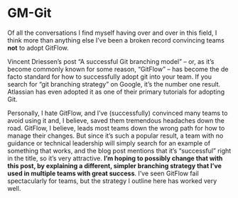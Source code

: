 # GM-Git

Of all the conversations I find myself having over and over in this field, I think more than anything else I’ve been a
broken record convincing teams **not** to adopt GitFlow.

Vincent Driessen’s post “A successful Git branching model” – or, as it’s become commonly known for some reason,
“GitFlow” – has become the de facto standard for how to successfully adopt git into your team. If you search for “git
branching strategy” on Google, it’s the number one result. Atlassian has even adopted it as one of their primary
tutorials for adopting Git.

Personally, I hate GitFlow, and I’ve (successfully) convinced many teams to avoid using it and, I believe, saved them
tremendous headaches down the road. GitFlow, I believe, leads most teams down the wrong path for how to manage their
changes. But since it’s such a popular result, a team with no guidance or technical leadership will simply search for an
example of something that works, and the blog post mentions that it’s “successful” right in the title, so it’s very
attractive. **I’m hoping to possibly change that with this post, by explaining a different, simpler branching strategy
that I’ve used in multiple teams with great success**. I’ve seen GitFlow fail spectacularly for teams, but the strategy
I outline here has worked very well.
